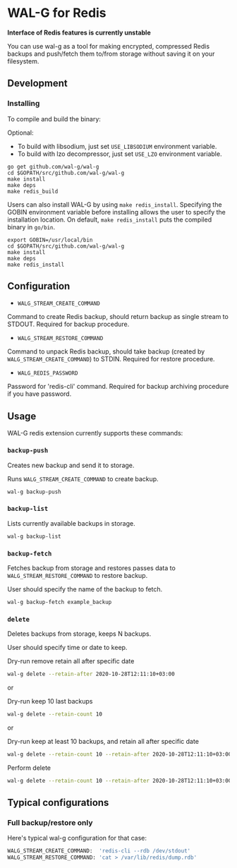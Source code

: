 # WAL-G for Redis

**Interface of Redis features is currently unstable**

You can use wal-g as a tool for making encrypted, compressed Redis backups and push/fetch them to/from storage without saving it on your filesystem.

Development
-----------
### Installing
To compile and build the binary:

Optional:

- To build with libsodium, just set `USE_LIBSODIUM` environment variable.
- To build with lzo decompressor, just set `USE_LZO` environment variable.
```plaintext
go get github.com/wal-g/wal-g
cd $GOPATH/src/github.com/wal-g/wal-g
make install
make deps
make redis_build
```
Users can also install WAL-G by using `make redis_install`. Specifying the GOBIN environment variable before installing allows the user to specify the installation location. On default, `make redis_install` puts the compiled binary in `go/bin`.
```plaintext
export GOBIN=/usr/local/bin
cd $GOPATH/src/github.com/wal-g/wal-g
make install
make deps
make redis_install
```

Configuration
-------------

* `WALG_STREAM_CREATE_COMMAND`

Command to create Redis backup, should return backup as single stream to STDOUT. Required for backup procedure.

* `WALG_STREAM_RESTORE_COMMAND`

Command to unpack Redis backup, should take backup (created by `WALG_STREAM_CREATE_COMMAND`)
to STDIN. Required for restore procedure.

* `WALG_REDIS_PASSWORD`

Password for 'redis-cli' command. Required for backup archiving procedure if you have password.

Usage
-----

WAL-G redis extension currently supports these commands:

### ``backup-push``

Creates new backup and send it to storage.

Runs `WALG_STREAM_CREATE_COMMAND` to create backup.

```bash
wal-g backup-push
```

### `backup-list`

Lists currently available backups in storage.

```bash
wal-g backup-list
```

### `backup-fetch`

Fetches backup from storage and restores passes data to `WALG_STREAM_RESTORE_COMMAND` to restore backup.

User should specify the name of the backup to fetch.

```bash
wal-g backup-fetch example_backup
```

### `delete`

Deletes backups from storage, keeps N backups.

User should specify time or date to keep.

Dry-run remove retain all after specific date
```bash
wal-g delete --retain-after 2020-10-28T12:11:10+03:00
```

or

Dry-run keep 10 last backups
```bash
wal-g delete --retain-count 10
```

or

Dry-run keep at least 10 backups, and retain all after specific date
```bash
wal-g delete --retain-count 10 --retain-after 2020-10-28T12:11:10+03:00
```


Perform delete
```bash
wal-g delete --retain-count 10 --retain-after 2020-10-28T12:11:10+03:00 --confirm
```

Typical configurations
-----

### Full backup/restore only

Here's typical wal-g configuration for that case:
```bash
WALG_STREAM_CREATE_COMMAND:  'redis-cli --rdb /dev/stdout'
WALG_STREAM_RESTORE_COMMAND: 'cat > /var/lib/redis/dump.rdb'
```
